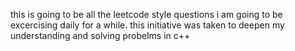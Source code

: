 this is going to be all the leetcode style questions i am going to be excercising daily for a while. this initiative was taken to  deepen my understanding and solving probelms in c++
